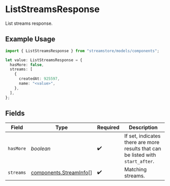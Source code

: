# ListStreamsResponse

List streams response.

## Example Usage

```typescript
import { ListStreamsResponse } from "streamstore/models/components";

let value: ListStreamsResponse = {
  hasMore: false,
  streams: [
    {
      createdAt: 925597,
      name: "<value>",
    },
  ],
};
```

## Fields

| Field                                                                           | Type                                                                            | Required                                                                        | Description                                                                     |
| ------------------------------------------------------------------------------- | ------------------------------------------------------------------------------- | ------------------------------------------------------------------------------- | ------------------------------------------------------------------------------- |
| `hasMore`                                                                       | *boolean*                                                                       | :heavy_check_mark:                                                              | If set, indicates there are more results that can be listed with `start_after`. |
| `streams`                                                                       | [components.StreamInfo](../../models/components/streaminfo.md)[]                | :heavy_check_mark:                                                              | Matching streams.                                                               |